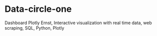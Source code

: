 # Data-circle-one
Dashboard Plotly Ernst, Interactive visualization with real time data, web scraping, SQL, Python, Plotly
